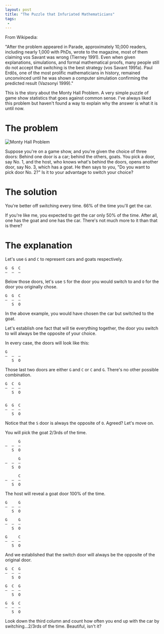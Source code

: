 ```yaml
---
layout: post
title: "The Puzzle that Infuriated Mathematicians"
tags:
 -
---
```


From Wikipedia:

"After the problem appeared in Parade, approximately 10,000 readers,
including nearly 1,000 with PhDs, wrote to the magazine, most of them
claiming vos Savant was wrong (Tierney 1991). Even when given explanations,
simulations, and formal mathematical proofs, many people still do not accept
that switching is the best strategy (vos Savant 1991a). Paul Erdős, one of
the most prolific mathematicians in history, remained unconvinced until he
was shown a computer simulation confirming the predicted result (Vazsonyi
  1999)."

This is the story about the Monty Hall Problem. A very simple puzzle of game
show statistics that goes against common sense. I've always liked this problem
but haven't found a way to explain why the answer is what it is until now.

# The problem

![Monty Hall Problem](http://cdn.everything.io/blog/monty-hall/3doors.png)

Suppose you're on a game show, and you're given the choice of three doors:
Behind one door is a car; behind the others, goats. You pick a door, say No. 1,
and the host, who knows what's behind the doors, opens another door, say No. 3,
which has a goat. He then says to you, "Do you want to pick door No. 2?" Is it
to your advantage to switch your choice?

# The solution

You're better off switching every time. 66% of the time you'll get the car.

If you're like me, you expected to get the car only 50% of the time. After all,
one has the goat and one has the car. There's not much more to it than that is
there?

# The explanation

Let's use `G` and `C` to represent cars and goats respectively.

    G  G  C
    –  –  –

Below those doors, let's use `S` for the door you would switch to and `O` for
the door you originally chose.

    G  G  C
    –  –  –
       S  O

In the above example, you would have chosen the car but switched to the goat.

Let's establish one fact that will tie everything together, the door you switch
to will always be the opposite of your choice.

In every case, the doors will look like this:

    G  
    –  –  –
       S  O

Those last two doors are either `G` and `C` or `C` and `G`. There's no other
possible combination.

    G  C  G
    –  –  –
       S  O


    G  G  C
    –  –  –
       S  O

Notice that the `S` door is always the opposite of `O`. Agreed? Let's move on.

You will pick the goat 2/3rds of the time.

          G
    –  –  –
       S  O

          G
    –  –  –
       S  O

          C
    –  –  –
       S  O

The host will reveal a goat door 100% of the time.

    G     G
    –  –  –
       S  O

    G     G
    –  –  –
       S  O

    G     C
    –  –  –
       S  O

And we established that the switch door will always be the opposite of the
original door.

    G  C  G
    –  –  –
       S  O

    G  C  G
    –  –  –
       S  O

    G  G  C
    –  –  –
       S  O

Look down the third column and count how often you end up with the car by
switching...2/3rds of the time. Beautiful, isn't it?

